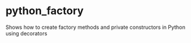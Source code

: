 # python_factory
Shows how to create factory methods and private constructors in Python using decorators
